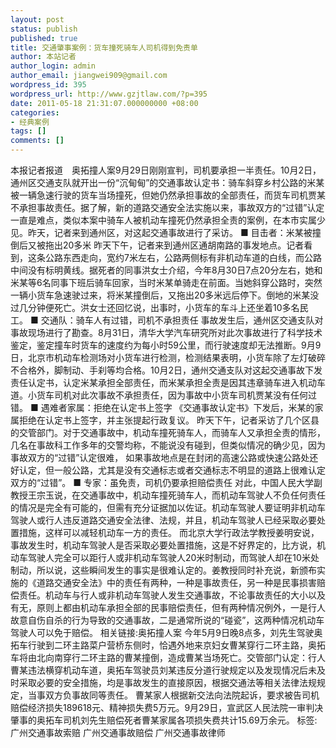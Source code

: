 ```yaml
---
layout: post
status: publish
published: true
title: 交通肇事案例：货车撞死骑车人司机得到免责单
author: 本站记者
author_login: admin
author_email: jiangwei909@gmail.com
wordpress_id: 395
wordpress_url: http://www.gzjtlaw.com/?p=395
date: 2011-05-18 21:31:07.000000000 +08:00
categories:
- 经典案例
tags: []
comments: []
---
```

本报记者报道　奥拓撞人案9月29日刚刚宣判，司机要承担一半责任。10月2日，通州区交通支队就开出一份&ldquo;沉甸甸&rdquo;的交通事故认定书：骑车斜穿乡村公路的米某被一辆急速行驶的货车当场撞死，但她仍然承担事故的全部责任，而货车司机贾某不承担事故责任。据了解，新的道路交通安全法实施以来，事故双方的&ldquo;过错&rdquo;认定一直是难点，类似本案中骑车人被机动车撞死仍然承担全责的案例，在本市实属少见。昨天，记者来到通州区，对这起交通事故进行了采访。 ■ 目击者：米某被撞倒后又被拖出20多米 昨天下午，记者来到通州区通胡南路的事发地点。记者看到，这条公路东西走向，宽约7米左右，公路两侧标有非机动车道的白线，而公路中间没有标明黄线。据死者的同事洪女士介绍，今年8月30日7点20分左右，她和米某等6名同事下班后骑车回家，当时米某单骑走在前面。当她斜穿公路时，突然一辆小货车急速驶过来，将米某撞倒后，又拖出20多米远后停下。倒地的米某没过几分钟便死亡。洪女士还回忆说，出事时，小货车的车斗上还坐着10多名民工。 ■ 交通队：骑车人有过错，司机不承担责任 事故发生后，通州区交通支队对事故现场进行了勘查。8月31日，清华大学汽车研究所对此次事故进行了科学技术鉴定，鉴定撞车时货车的速度约为每小时59公里，而行驶速度却无法推断。9月9日，北京市机动车检测场对小货车进行检测，检测结果表明，小货车除了左灯破碎不合格外，脚制动、手刹等均合格。10月2日，通州交通支队对这起交通事故下发责任认定书，认定米某承担全部责任，而米某承担全责是因其违章骑车进入机动车道。小货车司机对此次事故不承担责任，因为事故中小货车司机贾某没有任何过错。 ■ 遇难者家属：拒绝在认定书上签字 《交通事故认定书》下发后，米某的家属拒绝在认定书上签字，并主张提起行政复议。 昨天下午，记者采访了几个区县的交管部门。对于交通事故中，机动车撞死骑车人，而骑车人又承担全责的情形，几名在事故科工作多年的交警均称，不能说没有碰到，但类似情况的确少见，因为事故双方的&ldquo;过错&rdquo;认定很难， 如果事故地点是在封闭的高速公路或快速公路处还好认定，但一般公路，尤其是没有交通标志或者交通标志不明显的道路上很难认定双方的&ldquo;过错&rdquo;。 ■ 专家：虽免责，司机仍要承担赔偿责任 对此，中国人民大学副教授王宗玉说，在交通事故中，机动车撞死骑车人，而机动车驾驶人不负任何责任的情况是完全有可能的，但需有充分证据加以佐证。机动车驾驶人要证明非机动车驾驶人或行人违反道路交通安全法律、法规，并且，机动车驾驶人已经采取必要处置措施，这样可以减轻机动车一方的责任。 而北京大学行政法学教授姜明安说，事故发生时，机动车驾驶人是否采取必要处置措施，这是不好界定的，比方说，机动车驾驶人完全可以距行人或非机动车驾驶人20米时制动，而驾驶人却在10米处制动，所以说，这些瞬间发生的事实是很难认定的。姜教授同时补充说，新颁布实施的《道路交通安全法》中的责任有两种，一种是事故责任，另一种是民事损害赔偿责任。机动车与行人或非机动车驾驶人发生交通事故，不论事故责任的大小以及有无，原则上都由机动车承担全部的民事赔偿责任，但有两种情况例外，一是行人故意自伤自杀的行为导致的交通事故，二是通常所说的&ldquo;碰瓷&rdquo;，这两种情况机动车驾驶人可以免于赔偿。 相关链接:奥拓撞人案 今年5月9日晚8点多，刘先生驾驶奥拓车行驶到二环主路菜户营桥东侧时，恰遇外地来京妇女曹某穿行二环主路，奥拓车将由北向南穿行二环主路的曹某撞倒，造成曹某当场死亡。交管部门认定：行人曹某违法横穿机动车道，奥拓车驾驶员刘某违反分道行驶规定以及发现情况后未及时采取必要的安全措施，均是事故发生的直接原因，根据交通法等相关法律法规规定，当事双方负事故同等责任。 曹某家人根据新交法向法院起诉，要求被告司机赔偿经济损失189618元、精神损失费5万元。9月29日，宣武区人民法院一审判决肇事的奥拓车司机刘先生赔偿死者曹某家属各项损失费共计15.69万余元。 标签:广州交通事故索赔 广州交通事故赔偿 广州交通事故律师
